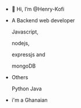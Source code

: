 - 👋 Hi, I’m @Henry-Kofi
- A Backend web developer
  
  Javascript,

   nodejs,

  expressjs and

  mongoDB
  
- Others

  Python
  Java
  
- i'm a Ghanaian

<!---
Henry-Kofi/Henry-Kofi is a ✨ special ✨ repository because its `README.md` (this file) appears on your GitHub profile.
You can click the Preview link to take a look at your changes.
--->
